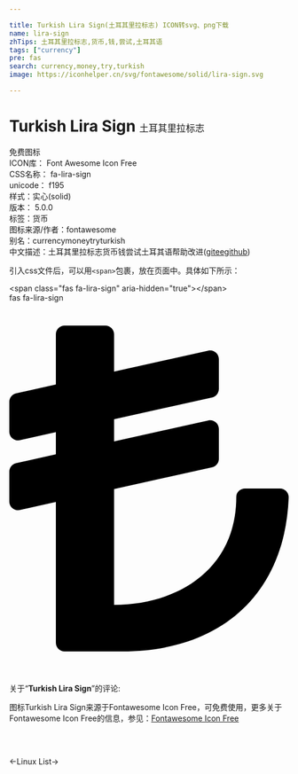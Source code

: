 ```yaml
---

title: Turkish Lira Sign(土耳其里拉标志) ICON转svg、png下载
name: lira-sign
zhTips: 土耳其里拉标志,货币,钱,尝试,土耳其语
tags: ["currency"]
pre: fas
search: currency,money,try,turkish
image: https://iconhelper.cn/svg/fontawesome/solid/lira-sign.svg

---
```


# Turkish Lira Sign  <small style="font-size: 60%;font-weight: 100">土耳其里拉标志</small>


<div class="detail-page">
<p>
<span><span class="badge-success badge">免费图标</span> </span>
<br/>
<span>
ICON库：
<span class="badge-secondary badge">Font Awesome Icon Free</span> 
</span>
<br/>
<span>
CSS名称：
<span class="badge-secondary badge">fa-lira-sign</span> 
</span>
<br/>
<span>
unicode：
<span class="badge-secondary badge">f195</span> 
<copy-btn content='f195' btn-title=""></copy-btn>
<copy-btn :content='String.fromCodePoint(parseInt("f195", 16))' btn-title="复制U"></copy-btn>
</span><br/><span>样式：<span class="badge-light badge">实心(solid)</span></span>
<br/>
<span>
版本：
<span class="badge-secondary badge">5.0.0</span> 
</span><br/><span>标签：<span class="badge-light badge"><router-link to="/tags/currency.html">货币</router-link></span></span>
<br/>
<span>图标来源/作者：<span class="badge-light badge">fontawesome</span></span> 
<br/>
<span>别名：<span class="badge-light badge">currency</span><span class="badge-light badge">money</span><span class="badge-light badge">try</span><span class="badge-light badge">turkish</span></span><br/><span class="zh-detail">中文描述：<span class="badge-primary badge">土耳其里拉标志</span><span class="badge-primary badge">货币</span><span class="badge-primary badge">钱</span><span class="badge-primary badge">尝试</span><span class="badge-primary badge">土耳其语</span><span class="help-link"><span>帮助改进</span>(<a href="https://gitee.com/liuwave/icon-helper/edit/master/json/fontawesome/solid/lira-sign.json" target="_blank" rel="noopener noreferrer">gitee</a><a href="https://github.com/liuwave/icon-helper/edit/master/json/fontawesome/solid/lira-sign.json" target="_blank" rel="noopener noreferrer">github</a></span>)</span><br/>
</p>
</div>
<div class="alert alert-dark">
  <i class="fas fa-lira-sign fa-xs"></i>
  <i class="fas fa-lira-sign fa-sm"></i>
  <i class="fas fa-lira-sign fa-lg"></i>
  <i class="fas fa-lira-sign fa-2x"></i>
  <i class="fas fa-lira-sign fa-3x"></i>
  <i class="fas fa-lira-sign fa-5x"></i>
  <i class="fas fa-lira-sign fa-7x"></i>
</div>
<div>
  <p>引入css文件后，可以用<code>&lt;span&gt;</code>包裹，放在页面中。具体如下所示：    
  </p>
  <div class="alert alert-primary" style="font-size: 14px">
    &lt;span class="fas fa-lira-sign" aria-hidden="true"&gt;&lt;/span&gt;
    <copy-btn content='<span class="fas fa-lira-sign" aria-hidden="true"></span>'></copy-btn>
  </div>
  <div class="alert alert-secondary">
    <i class="fas fa-lira-sign"
    style="font-size: 24px"
    aria-hidden="true"></i> fas fa-lira-sign
    <copy-btn content="fas fa-lira-sign" btn-title="复制图标名称"></copy-btn>
  </div>
</div>
<div id="svg" class="svg-wrap">
<svg xmlns="http://www.w3.org/2000/svg" viewBox="0 0 384 512"><path d="M371.994 256h-48.019C317.64 256 312 260.912 312 267.246 312 368 230.179 416 144 416V256.781l134.603-29.912A12 12 0 0 0 288 215.155v-40.976c0-7.677-7.109-13.38-14.603-11.714L144 191.219V160.78l134.603-29.912A12 12 0 0 0 288 119.154V78.179c0-7.677-7.109-13.38-14.603-11.714L144 95.219V44c0-6.627-5.373-12-12-12H76c-6.627 0-12 5.373-12 12v68.997L9.397 125.131A12 12 0 0 0 0 136.845v40.976c0 7.677 7.109 13.38 14.603 11.714L64 178.558v30.439L9.397 221.131A12 12 0 0 0 0 232.845v40.976c0 7.677 7.109 13.38 14.603 11.714L64 274.558V468c0 6.627 5.373 12 12 12h79.583c134.091 0 223.255-77.834 228.408-211.592.261-6.782-5.211-12.408-11.997-12.408z"/></svg>
</div>
<detail full-name='fa-lira-sign'></detail>
<div class="icon-detail__container">
<p>关于“<b>Turkish Lira Sign</b>”的评论:</p>
</div>
<Vssue title="关于“Turkish Lira Sign”的评论" />    
<div><p>图标Turkish Lira Sign来源于Fontawesome Icon Free，可免费使用，更多关于  Fontawesome Icon Free的信息，参见：<a target="_blank" href="https://iconhelper.cn/fontawesome.html">Fontawesome Icon Free</a>
</p></div>

<div style="padding:2rem 0 " class="page-nav"><p class="inner"><span class="prev">←<router-link to="/icon/brands/linux.html">Linux</router-link></span> <span class="next"><router-link to="/icon/solid/list.html">List</router-link>→</span></p></div>
